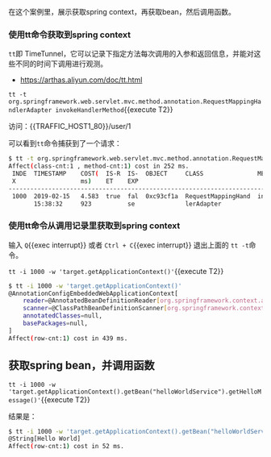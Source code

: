 在这个案例里，展示获取spring context，再获取bean，然后调用函数。

### 使用tt命令获取到spring context

`tt`即 TimeTunnel，它可以记录下指定方法每次调用的入参和返回信息，并能对这些不同的时间下调用进行观测。

* https://arthas.aliyun.com/doc/tt.html

`tt -t org.springframework.web.servlet.mvc.method.annotation.RequestMappingHandlerAdapter invokeHandlerMethod`{{execute T2}}

访问：{{TRAFFIC_HOST1_80}}/user/1

可以看到`tt`命令捕获到了一个请求：

```bash
$ tt -t org.springframework.web.servlet.mvc.method.annotation.RequestMappingHandlerAdaptePress Q or Ctrl+C to abort.
Affect(class-cnt:1 , method-cnt:1) cost in 252 ms.
 INDE  TIMESTAMP    COST(  IS-R  IS-  OBJECT     CLASS               METHOD
 X                  ms)    ET    EXP
-----------------------------------------------------------------------------------------
 1000  2019-02-15   4.583  true  fal  0xc93cf1a  RequestMappingHand  invokeHandlerMethod
       15:38:32     923          se              lerAdapter
```

### 使用tt命令从调用记录里获取到spring context

输入 `Q`{{exec interrupt}} 或者 `Ctrl + C`{{exec interrupt}} 退出上面的 `tt -t`命令。

`tt -i 1000 -w 'target.getApplicationContext()'`{{execute T2}}

```bash
$ tt -i 1000 -w 'target.getApplicationContext()'
@AnnotationConfigEmbeddedWebApplicationContext[
    reader=@AnnotatedBeanDefinitionReader[org.springframework.context.annotation.AnnotatedBeanDefinitionReader@2e457641],
    scanner=@ClassPathBeanDefinitionScanner[org.springframework.context.annotation.ClassPathBeanDefinitionScanner@6eb38026],
    annotatedClasses=null,
    basePackages=null,
]
Affect(row-cnt:1) cost in 439 ms.
```

## 获取spring bean，并调用函数

`tt -i 1000 -w 'target.getApplicationContext().getBean("helloWorldService").getHelloMessage()'`{{execute T2}}

结果是：

```bash
$ tt -i 1000 -w 'target.getApplicationContext().getBean("helloWorldService").getHelloMessage()'
@String[Hello World]
Affect(row-cnt:1) cost in 52 ms.
```
